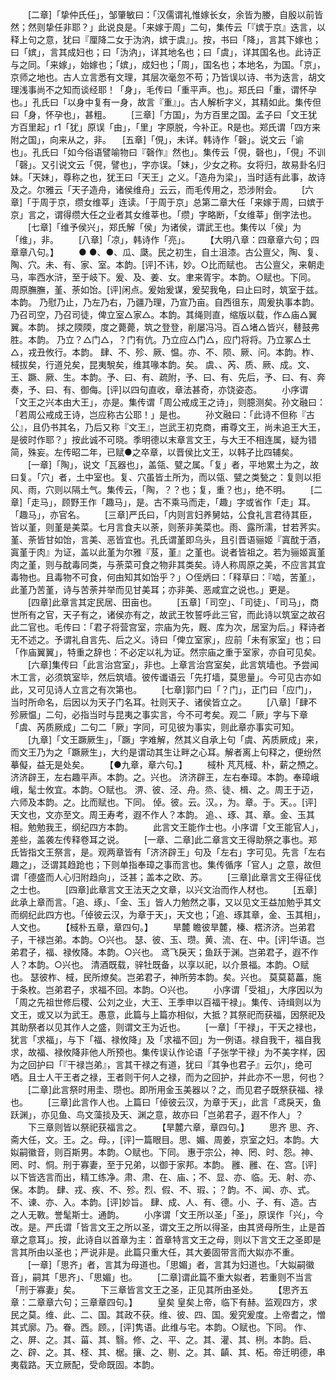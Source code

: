 <!-- { "loadSidebar": true } -->
　　[二章]「挚仲氏任」，邹肇敏曰：「汉儒谓礼惟嫁长女，余皆为媵，自殷以前皆然；然则挚任非耶？」此说良是。「来嫁于周」二句，集传云「『嫔于京』迭言，以释上句之意，犹曰『厘降二女于沩汭，嫔于虞』」。按，书曰「降」，言其下嫁也；曰「嫔」，言其成妇也；曰「沩汭」，详其地名也；曰「虞」，详其国名也。此诗正与之同。「来嫁」，始嫁也；「嫔」，成妇也；「周」，国名也；本地名，为国。「京」，京师之地也。古人立言悉有文理，其层次毫忽不苟；乃皆误以诗、书为迭言，胡文理浅事尚不之知而谈经耶！「身」，毛传曰「重平声。也」。郑氏曰「重，谓怀孕也。」孔氏曰「以身中复有一身，故言『重』」。古人解析字义，其精如此。集传但曰「身，怀孕也」，甚粗。
　　[三章]「方国」，为方百里之国。孟子曰「文王犹方百里起」r1「犹」原误「由」，「里」字原脱，今补正。R是也。郑氏谓「四方来附之国」，向来从之，非。
　[五章]「俔」，未详。韩诗作「磬」。说文云「谕也」。孔氏曰「如今俗语譬喻物曰『磬作』然也」。集传云「俔，磬也」，「俔」不训「磬」。又引说文云「俔，譬也」，字亦误。「妹」，少女之称。女将归，故易卦名归妹。「天妹」，尊称之也，犹王曰「天王」之义。「造舟为梁」，当时适有此事，故诗及之。尔雅云「天子造舟，诸侯维舟」云云，而毛传用之，恐涉附会。
　　[六章]「于周于京，缵女维莘」连读。「于周于京」总第二章大任「来嫁于周，曰嫔于京」言之，谓得缵大任之业者其女维莘也。「缵」字略断，「女维莘」倒字法也。
　　[七章]「维予侯兴」，郑氏解「侯」为诸侯，谓武王也。集传以「侯」为「维」，非。
　　[八章]「凉」，韩诗作「亮」。
　　【大明八章：四章章六句；四章章八句。】
　　●
●、●、瓜、瓞。民之初生，自土沮漆。古公亶父，陶、复、陶、穴。未、有、家、室。本韵。[评]不讳，妙。○比而赋也。
古公亶父，来朝走马，率西水浒，至于岐下。爰、及、姜、女。聿来胥宇。本韵。○赋也。下同。
周原膴膴，堇、荼如饴。[评]闲点。爰始爰谋，爰契我龟，曰止曰时，筑室于兹。本韵。
乃慰乃止，乃左乃右，乃疆乃理，乃宣乃亩。自西徂东，周爰执事本韵。
乃召司空，乃召司徒，俾立室△家△。本韵。其绳则直，缩版以载，作△庙△翼翼。本韵。
捄之陾陾，度之薨薨，筑之登登，削屡冯冯。百△堵△皆兴，鼛鼓弗胜。本韵。
乃立？△门△，？门有伉。乃立应△门△，应门将将。乃立冢△土△，戎丑攸行。本韵。
肆、不、殄、厥、愠。亦、不、陨、厥、问。本韵。柞、棫拔矣，行道兑矣，昆夷駾矣，维其喙本韵。矣。
虞、、芮、质、厥、成。文、王、蹶、厥、生。本韵。予、曰、有、疏附，予、曰、有、先后，予、曰、有、奔奏，予、曰、有、御侮。[评]以四句直收，章法甚奇，亦饶姿态。
　　小序谓「文王之兴本由大王」，亦是。集传谓「周公戒成王之诗」，则臆测矣。孙文融曰：「若周公戒成王诗，岂应称古公耶！」是也。
　　孙文融曰：「此诗不但称『古公』，且仍书其名，乃后又称『文王』，岂武王初克商，甫尊文王，尚未追王大王，是彼时作耶？」按此诚不可晓。季明德以末章言文王，与大王不相连属，疑为错简，殊妄。左传昭二年，已赋●之卒章，以晋侯比文王，以韩子比四辅矣。
　　[一章]「陶」，说文「瓦器也」，盖瓴、甓之属。「复」者，平地累土为之，故曰复。「穴」者，土中室也。复、穴虽皆土所为，而以瓴、甓之类甃之：复则以拒风、雨，穴则以隔土气。集传云，「陶，？？也；复，重？也」，绝不明。
　　[二章]「走马」，顾野王作「趣马」，是。古不乘马而走，「趣」字或省作「走」耳。「趣马」，亦官名。
　　[三章]严氏曰，「内则言妇养舅姑，公食礼言君待其臣，皆以堇，则堇是美菜。七月言食夫以荼，则荼非美菜也。雨、露所濡，甘若荠实。堇、荼皆甘如饴，言美、恶皆宜也。孔氏谓堇即乌头，且引晋语骊姬『寘酖于酒，寘堇于肉』为证，盖以此堇为尔雅『芨，堇』之堇也。说者皆祖之。若为骊姬寘堇肉之堇，则与酖毒同类，与荼菜可食之物非其类矣。诗人称周原之美，不应言其宜毒物也。且毒物不可食，何由知其如饴乎？」○侄炳曰：「释草曰：『啮，苦堇』，此堇乃苦堇，诗与苦荼并举而见甘美耳；亦非美、恶咸宜之说也。」更是。
　　[四章]此章言其定民居、田亩也。
　　[五章]「司空」、「司徒」、「司马」，商世所有之官，天子有之，诸侯亦有之，故武王牧誓呼此三官，而此诗以筑室之故召此二官也。毛传曰：「君子将营宫室，宗庙为先，厩、库为次，居室为后。」释诗者无不述之。予谓礼自言先、后之义。诗曰「俾立室家」，应前「未有家室」也；曰「作庙翼翼」，特重之辞也：不必定以礼为证。然宗庙之重于室家，亦自可见矣。
　　[六章]集传曰「此言治宫室」，非也。上章言治宫室矣，此言筑墙也。予尝闻木工言，必须筑室毕，然后筑墙。彼传谶语云「先打墙，莫思量」。今可见古亦如此，又可见诗人立言之有次第也。
　　[七章]郭门曰「？门」，正门曰「应门」，当时所命名，后因以为天子门名耳。社则天子、诸侯皆立之。
　　[八章]「肆不殄厥愠」二句，必指当时与昆夷之事实言，今不可考矣。观二「厥」字与下章「虞、芮质厥成」二句二「厥」字同，可见彼为事实，则此章亦事实可知。
　　[九章]「文王蹶厥生」，「蹶」字难解，然其义自承上句「虞、芮质厥成」来，而文王乃为之「蹶厥生」，大约是谓动其生让畔之心耳。解者离上句释之，便纷然摹儗，益无是处矣。
　　【●九章，章六句。】
　　棫朴
芃芃棫、朴，薪之槱之。济济辟王，左右趣平声。本韵。之。兴也。
济济辟王，左右奉璋。本韵。奉璋峨峨，髦士攸宜。本韵。○赋也。
淠、彼、泾、舟。烝、徒、楫、之。周王于迈，六师及本韵。之。比而赋也。下同。
倬。彼。云。汉。，为。章。于。天。。[评]天文也，文亦至文。周王寿考，遐不作人？本韵。
追、、琢、其、章。金、玉其相。勉勉我王，纲纪四方本韵。
　　此言文王能作士也。小序谓「文王能官人」，差些，盖袭左传释卷耳之说。
　　[一章、二章]此二章言文王得助祭之事也。郑氏皆指文王祭言，是。观两章皆有「济济辟王」句及「左右」字可见。先言「左右趣之」，泛谓其趋跄也；下则单指奉璋之事而言也。集传循序「官人」之意，故但谓「德盛而人心归附趋向」，泛甚；盖本之欧、苏。
　　[三章]此章言文王得征伐之士也。
　　[四章]此章言文王法天之文章，以兴文治而作人材也。
　　[五章]此承上章而言。「追、琢」、「金、玉」皆人力勉然之事，又以见文王益加勉乎其文而纲纪此四方也。「倬彼云汉，为章于天」，天文也；「追、琢其章，金、玉其相」，人文也。
　　【棫朴五章，章四句。】
　　旱麓
瞻彼旱麓，榛、楛济济。岂弟君子，干禄岂弟。本韵。○兴也。
瑟、彼、玉、瓒。黄、流、在、中。[评]华语。岂弟君子，福、禄攸降。本韵。○兴也。
鸢飞戾天；鱼跃于渊。岂弟君子，遐不作人？本韵。○兴也。
清酒既载，骍牡既备，以享以祀，以介景福。本韵。○赋也。
瑟彼柞、棫，民所燎矣。岂弟君子，神所劳本韵。矣。兴也。
莫莫葛藟，施于条枚。岂弟君子，求福不回。本韵。○兴也。
　　小序谓「受祖」，大序因以为「周之先祖世修后稷、公刘之业，大王、王季申以百福干禄」。集传、诗缉则以为文王，或又以为武王。愚意，此篇与上篇亦相似，大抵？其祭祀而获福，因祭祀及其助祭者以见其作人之盛，则谓文王为近也。
　　[一章]「干禄」，干天之禄也，犹言「求福」，与下「福、禄攸降」及「求福不回」为一例语。禄自我干，福自我求，故福、禄攸降非他人所预也。集传误认作论语「子张学干禄」为不美字样，因为之回护曰「『干禄岂弟』，言其干禄之有道，犹曰『其争也君子』云尔」，绝可哂。且士人干王者之禄，王者则干何人之禄，而为之回护，并此亦不一思，何也？
　　[二章]此言祭时用圭、瓒也。即所用金玉美器以？之，而见君子既祭获福、禄也。
　　[三章]此言作人也。上篇曰「倬彼云汉，为章于天」，此言「鸢戾天，鱼跃渊」，亦见鱼、鸟文藻掞及天、渊之意，故亦曰「岂弟君子，遐不作人」？
　　下三章则皆以祭祀获福言之。
　　【旱麓六章，章四句。】
　　思齐
思、齐、斋大任，文。王。之。母。，[评]一篇眼目。思、媚、周姜，京室之妇。本韵。大姒嗣徽音，则百斯男。本韵。○赋也。下同。
惠于宗公，神、罔、时、怨。神、罔、时、恫。刑于寡妻，至于兄弟，以御于家邦。本韵。
雝、雝、在、宫。[评]以下皆选言而出，精工练净。肃、肃、在、庙、；不、显、亦、临。无、射、亦、保。本韵。
肆、戎、疾、不、殄。烈、假、不、瑕、；？韵。不、闻、亦、式。不、谏、亦、入。本韵。[评]妙旨。
肆、成、人、有、德。小、子、有、造。古之人无斁。誉髦斯士。通韵。
　　小序谓「文王所以圣」「圣」，原误作「兴」，今改。是。严氏谓「皆言文王之所以圣，谓文王之所以得圣，由其贤母所生，止是首章之意耳」。按，此诗自以首章为主：首章特言文王之母，则以下言文王之圣即是言其所由以圣也；严说非是。此篇只重大任，其大姜固带言而大姒亦不重。
　　[一章]「思齐」者，言其为母道也。「思媚」者，言其为妇道也。「大姒嗣徽音」，嗣其「思齐」、「思媚」也。
　　[二章]谓此篇不重大姒者，若重则不当言「刑于寡妻」矣。
　　下三章皆言文王之圣，正见其所由圣处。
　　【思齐五章：二章章六句；三章章四句。】
　　皇矣
皇矣上帝，临下有赫。监观四方，求民之莫。维、此、二、国。其政不获。维、彼、四、国。爰究爰度。上帝耆之，憎其式廓。乃。眷。西。顾。，[评]隽语。此维与宅。本韵。○赋也。下同。
作、之、屏、之。其、菑、其、翳。修、之、平、之。其、灌、其、栵。本韵。启、之、辟、之。其、柽、其、椐。攘、之、剔、之。其、齻、其、柘。帝迁明德，串夷载路。天立厥配，受命既固。本韵。
